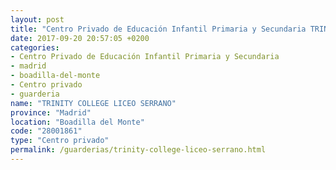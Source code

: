 ```yaml
---
layout: post
title: "Centro Privado de Educación Infantil Primaria y Secundaria TRINITY COLLEGE LICEO SERRANO"
date: 2017-09-20 20:57:05 +0200
categories:
- Centro Privado de Educación Infantil Primaria y Secundaria
- madrid
- boadilla-del-monte
- Centro privado
- guarderia
name: "TRINITY COLLEGE LICEO SERRANO"
province: "Madrid"
location: "Boadilla del Monte"
code: "28001861"
type: "Centro privado"
permalink: /guarderias/trinity-college-liceo-serrano.html
---
```

